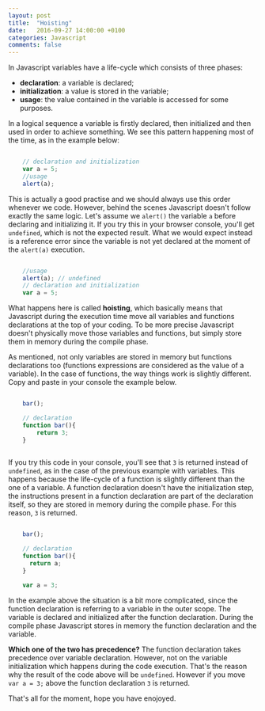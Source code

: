 ```yaml
---
layout: post
title:  "Hoisting"
date:   2016-09-27 14:00:00 +0100
categories: Javascript
comments: false
---
```


In Javascript variables have a life-cycle which consists of three phases:

- **declaration**: a variable is declared;
- **initialization**: a value is stored in the variable;
- **usage**: the value contained in the variable is accessed for some purposes.

In a logical sequence a variable is firstly declared, then initialized and then used in order to achieve something. We see this pattern happening most of the time, as in the example below:

```Javascript

	// declaration and initialization
	var a = 5;
	//usage
	alert(a);

```

This is actually a good practise and we should always use this order whenever we code. However, behind the scenes Javascript doesn't follow exactly the same logic. 
Let's assume we `alert()` the variable `a` before declaring and initializing it. If you try this in your browser console, you'll get `undefined`, which is not the expected result.
What we would expect instead is a reference error since the variable is not yet declared at the moment of the `alert(a)` execution.

```javascript

	//usage
	alert(a); // undefined
	// declaration and initialization
	var a = 5;

```

What happens here is called **hoisting**, which basically means that Javascript during the execution time move all variables and functions declarations at the top of your coding. 
To be more precise Javascript doesn't physically move those variables and functions, but simply store them in memory during the compile phase. 

As mentioned, not only variables are stored in memory but functions declarations too (functions expressions are considered as the value of a variable). 
In the case of functions, the way things work is slightly different. Copy and paste in your console the example below.

```javascript

	bar();

	// declaration
	function bar(){
		return 3;
	}
	

```

If you try this code in your console, you'll see that `3` is returned instead of `undefined`, as in the case of the previous example with variables.
This happens because the life-cycle of a function is slightly different than the one of a variable. A function declaration doesn't have the initialization step,
the instructions present in a function declaration are part of the declaration itself, so they are stored in memory during the compile phase. For this reason, `3` is returned.


```javascript

	bar();

	// declaration
	function bar(){
	  return a;
	}

	var a = 3;

```

In the example above the situation is a bit more complicated, since the function declaration is referring to a variable in the outer scope. 
The variable is declared and initialized after the function declaration. During the compile phase Javascript stores in memory the function declaration and the variable. 

**Which one of the two has precedence?** The function declaration takes precedence over variable declaration. However, not on the variable initialization which happens during the code
execution. That's the reason why the result of the code above will be `undefined`. However if you move `var a = 3;` above the function declaration `3` is returned.

That's all for the moment, hope you have enojoyed. 